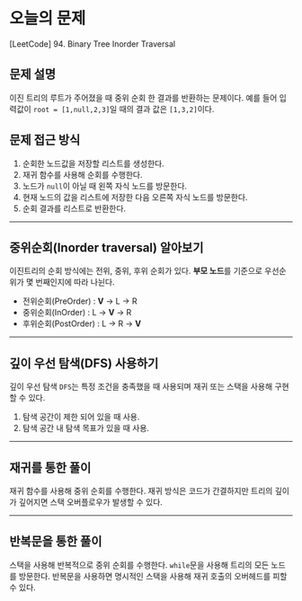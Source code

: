
# 오늘의 문제
[LeetCode] 94. Binary Tree Inorder Traversal

## 문제 설명
이진 트리의 루트가 주어졌을 때 중위 순회 한 결과를 반환하는 문제이다. 
예를 들어 입력값이 `root = [1,null,2,3]`일 때의 결과 값은 `[1,3,2]`이다. 

## 문제 접근 방식 
1. 순회한 노드값을 저장할 리스트를 생성한다.
2. 재귀 함수를 사용해 순회를 수행한다.
3. 노드가 `null`이 아닐 때 왼쪽 자식 노드를 방문한다.
4. 현재 노드의 값을 리스트에 저장한 다음 오른쪽 자식 노드를 방문한다.
5. 순회 결과를 리스트로 반환한다. 

---

## 중위순회(Inorder traversal) 알아보기 
이진트리의 순회 방식에는 전위, 중위, 후위 순회가 있다.
**부모 노드**를 기준으로 우선순위가 몇 번째인지에 따라 나뉜다. 
- 전위순회(PreOrder) : **V** -> L -> R 
- 중위순회(InOrder) : L -> **V** -> R
- 후위순회(PostOrder) : L -> R -> **V**

---

## 깊이 우선 탐색(DFS) 사용하기 
깊이 우선 탐색 `DFS`는 특정 조건을 충족했을 때 사용되며 재귀 또는 스택을 사용해 구현할 수 있다. 
1. 탐색 공간이 제한 되어 있을 때 사용.
2. 탐색 공간 내 탐색 목표가 있을 때 사용.

---

## 재귀를 통한 풀이 
재귀 함수를 사용해 중위 순회를 수행한다. 
재귀 방식은 코드가 간결하지만 트리의 깊이가 깊어지면 스택 오버플로우가 발생할 수 있다. 

---

## 반복문을 통한 풀이 
스택을 사용해 반복적으로 중위 순회를 수행한다. 
`while`문을 사용해 트리의 모든 노드를 방문한다.
반복문을 사용하면 명시적인 스택을 사용해 재귀 호출의 오버헤드를 피할 수 있다. 


   


  
